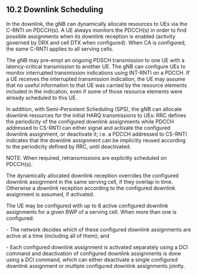 ## 10.2 Downlink Scheduling

In the downlink, the gNB can dynamically allocate resources to UEs via
the C-RNTI on PDCCH(s). A UE always monitors the PDCCH(s) in order to
find possible assignments when its downlink reception is enabled
(activity governed by DRX and cell DTX when configured). When CA is
configured, the same C-RNTI applies to all serving cells.

The gNB may pre-empt an ongoing PDSCH transmission to one UE with a
latency-critical transmission to another UE. The gNB can configure UEs
to monitor interrupted transmission indications using INT-RNTI on a
PDCCH. If a UE receives the interrupted transmission indication, the UE
may assume that no useful information to that UE was carried by the
resource elements included in the indication, even if some of those
resource elements were already scheduled to this UE.

In addition, with Semi-Persistent Scheduling (SPS), the gNB can allocate
downlink resources for the initial HARQ transmissions to UEs: RRC
defines the periodicity of the configured downlink assignments while
PDCCH addressed to CS-RNTI can either signal and activate the configured
downlink assignment, or deactivate it; i.e. a PDCCH addressed to CS-RNTI
indicates that the downlink assignment can be implicitly reused
according to the periodicity defined by RRC, until deactivated.

NOTE: When required, retransmissions are explicitly scheduled on
PDCCH(s).

The dynamically allocated downlink reception overrides the configured
downlink assignment in the same serving cell, if they overlap in time.
Otherwise a downlink reception according to the configured downlink
assignment is assumed, if activated.

The UE may be configured with up to 8 active configured downlink
assignments for a given BWP of a serving cell. When more than one is
configured:

\- The network decides which of these configured downlink assignments
are active at a time (including all of them); and

\- Each configured downlink assignment is activated separately using a
DCI command and deactivation of configured downlink assignments is done
using a DCI command, which can either deactivate a single configured
downlink assignment or multiple configured downlink assignments jointly.